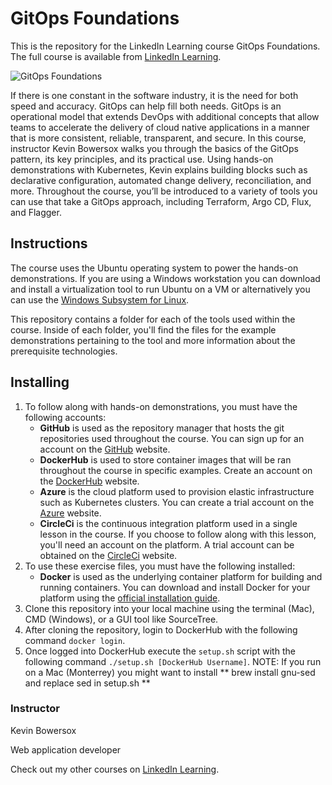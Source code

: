 # GitOps Foundations
This is the repository for the LinkedIn Learning course GitOps Foundations. The full course is available from [LinkedIn Learning][lil-course-url].

![GitOps Foundations][lil-thumbnail-url] 

If there is one constant in the software industry, it is the need for both speed and accuracy. GitOps can help fill both needs. GitOps is an operational model that extends DevOps with additional concepts that allow teams to accelerate the delivery of cloud native applications in a manner that is more consistent, reliable, transparent, and secure. In this course, instructor Kevin Bowersox walks you through the basics of the GitOps pattern, its key principles, and its practical use. Using hands-on demonstrations with Kubernetes, Kevin explains building blocks such as declarative configuration, automated change delivery, reconciliation, and more. Throughout the course, you’ll be introduced to a variety of tools you can use that take a GitOps approach, including Terraform, Argo CD, Flux, and Flagger.

## Instructions
The course uses the Ubuntu operating system to power the hands-on demonstrations.  If you are using a Windows workstation you can download and install a virtualization tool to run Ubuntu on a VM or alternatively you can use the [Windows Subsystem for Linux][wsl].

This repository contains a folder for each of the tools used within the course.  Inside of each folder, you'll find the files for the example demonstrations pertaining to the tool and more information about the prerequisite technologies.

## Installing
1. To follow along with hands-on demonstrations, you must have the following accounts:
	- **GitHub** is used as the repository manager that hosts the git repositories used throughout the course.  You can sign up for an account on the [GitHub][github] website.
	- **DockerHub** is used to store container images that will be ran throughout the course in specific examples.  Create an account on the [DockerHub][docker-hub] website.
	- **Azure** is the cloud platform used to provision elastic infrastructure such as Kubernetes clusters.  You can create a trial account on the [Azure][azure-site] website.
	- **CircleCi** is the continuous integration platform used in a single lesson in the course.  If you choose to follow along with this lesson, you'll need an account on the platform.  A trial account can be obtained on the [CircleCi][circle] website.
2. To use these exercise files, you must have the following installed:
	- **Docker** is used as the underlying container platform for building and running containers.  You can download and install Docker for your platform using the [official installation guide][docker-install].
4. Clone this repository into your local machine using the terminal (Mac), CMD (Windows), or a GUI tool like SourceTree.
5. After cloning the repository, login to DockerHub with the following command `docker login`.
6. Once logged into DockerHub execute the `setup.sh` script with the following command `./setup.sh [DockerHub Username]`.
NOTE: If you run on a Mac (Monterrey) you might want to install 
** brew install gnu-sed and replace sed in setup.sh **

### Instructor

Kevin Bowersox 
                            
Web application developer

                            

Check out my other courses on [LinkedIn Learning](https://www.linkedin.com/learning/instructors/kevin-bowersox).

[lil-course-url]: https://www.linkedin.com/learning/gitops-foundations
[lil-thumbnail-url]: https://cdn.lynda.com/course/2892009/2892009-1625008421822-16x9.jpg




[0]: # (Replace these placeholder URLs with actual course URLs)

[docker-hub]: https://hub.docker.com/
[azure-site]: https://azure.microsoft.com/en-us/
[circle]: https://circleci.com/
[docker-install]: https://docs.docker.com/engine/install/
[wsl]: https://docs.microsoft.com/en-us/windows/wsl/about
[github]:https://github.com/


